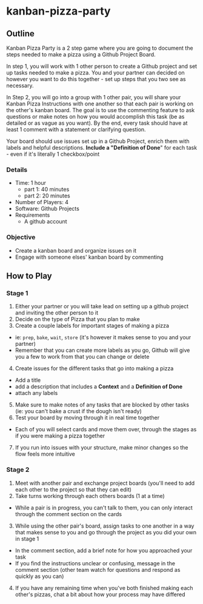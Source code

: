 # kanban-pizza-party

## Outline

Kanban Pizza Party is a 2 step game where you are going to document the steps needed to make a pizza using a Github Project Board.

In step 1, you will work with 1 other person to create a Github project and set up tasks needed to make a pizza. You and your partner can decided on however you want to do this together - set up steps that you two see as necessary.

In Step 2, you will go into a group with 1 other pair, you will share your Kanban Pizza Instructions with one another so that each pair is working on the other's kanban board. The goal is to use the commenting feature to ask questions or make notes on how you would accomplish this task (be as detailed or as vague as you want). By the end, every task should have at least 1 comment with a statement or clarifying question.

Your board should use issues set up in a Github Project, enrich them with labels and helpful descriptions. **Include a "Definition of Done**" for each task - even if it's literally 1 checkbox/point

### Details
- Time: 1 hour
  - part 1: 40 minutes
  - part 2: 20 minutes
- Number of Players: 4
- Software: Github Projects
- Requirements
  - A github account

### Objective
- Create a kanban board and organize issues on it
- Engage with someone elses' kanban board by commenting

## How to Play

### Stage 1
1. Either your partner or you will take lead on setting up a github project and inviting the other person to it
2. Decide on the type of Pizza that you plan to make
3. Create a couple labels for important stages of making a pizza
  - ie: `prep`, `bake`, `wait`, `store` (it's however it makes sense to you and your partner)
  - Remember that you can create more labels as you go, Github will give you a few to work from that you can change or delete
4. Create issues for the different tasks that go into making a pizza
  - Add a title
  - add a description that includes a **Context** and a **Definition of Done**
  - attach any labels
5. Make sure to make notes of any tasks that are blocked by other tasks (ie: you can't bake a crust if the dough isn't ready)
6. Test your board by moving through it in real time together
  - Each of you will select cards and move them over, through the stages as if you were making a pizza together
7. If you run into issues with your structure, make minor changes so the flow feels more intuitive

### Stage 2
1. Meet with another pair and exchange project boards (you'll need to add each other to the project so that they can edit)
2. Take turns working through each others boards (1 at a time)
  - While a pair is in progress, you can't talk to them, you can only interact through the comment section on the cards
3. While using the other pair's board, assign tasks to one another in a way that makes sense to you and go through the project as you did your own in stage 1
  - In the comment section, add a brief note for how you approached your task
  - If you find the instructions unclear or confusing, message in the comment section (other team watch for questions and respond as quickly as you can)
4. If you have any remaining time when you've both finished making each other's pizzas, chat a bit about how your process may have differed
